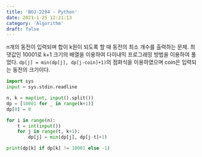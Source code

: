 ```yaml
---
title: 'BOJ-2294 - Python'
date: 2021-1-25 12:21:13
category: 'Algorithm'
draft: false
---
```

n개의 동전이 입력되며 합이 k원이 되도록 할 때 동전의 최소 개수를 출력하는 문제. 최댓값인 10001로 k+1 크기의 배열을 이용하여 다이내믹 프로그래밍 방법을 이용하여 풀었다. `dp[j] = min(dp[j], dp[j-coin]+1)`의 점화식을 이용하였으며 coin은 입력되는 동전의 크기이다.
```python
import sys
input = sys.stdin.readline

n, k = map(int, input().split())
dp = [10001 for _ in range(k+1)]
dp[0] = 0

for i in range(n):
    t = int(input())
    for j in range(t, k+1):
        dp[j] = min(dp[j], dp[j-t]+1)

print(dp[k] if dp[k] != 10001 else -1)

```